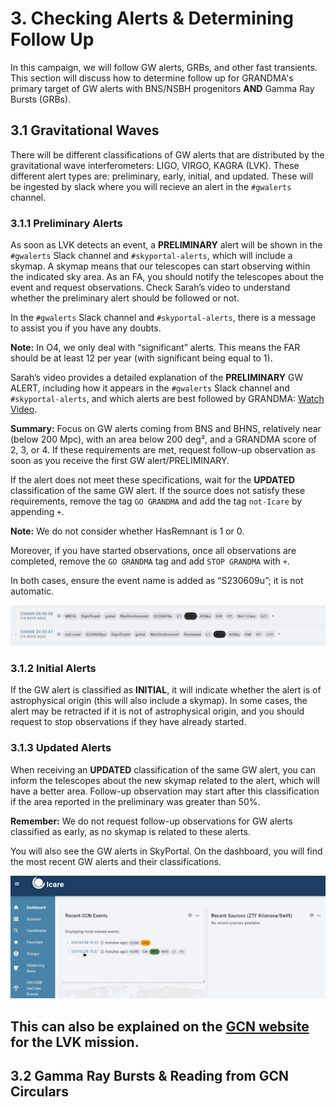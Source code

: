 # 3. Checking Alerts & Determining Follow Up

In this campaign, we will follow GW alerts, GRBs, and other fast transients. This section will discuss how to determine follow up for GRANDMA's primary target of GW alerts with BNS/NSBH progenitors **AND** Gamma Ray Bursts (GRBs). 

## 3.1 Gravitational Waves 

There will be different classifications of GW alerts that are distributed by the gravitational wave interferometers: LIGO, VIRGO, KAGRA (LVK). These different alert types are: preliminary, early, initial, and updated. These will be ingested by slack where you will recieve an alert in the `#gwalerts` channel. 

### 3.1.1 Preliminary Alerts

As soon as LVK detects an event, a **PRELIMINARY** alert will be shown in the `#gwalerts` Slack channel and `#skyportal-alerts`, which will include a skymap. A skymap means that our telescopes can start observing within the indicated sky area. As an FA, you should notify the telescopes about the event and request observations. Check Sarah’s video to understand whether the preliminary alert should be followed or not.

In the `#gwalerts` Slack channel and `#skyportal-alerts`, there is a message to assist you if you have any doubts.

**Note:** In O4, we only deal with “significant” alerts. This means the FAR should be at least 12 per year (with significant being equal to 1).

Sarah’s video provides a detailed explanation of the **PRELIMINARY** GW ALERT, including how it appears in the `#gwalerts` Slack channel and `#skyportal-alerts`, and which alerts are best followed by GRANDMA: [Watch Video](https://www.youtube.com/watch?v=b0HGRygGzrE). 

**Summary:** Focus on GW alerts coming from BNS and BHNS, relatively near (below 200 Mpc), with an area below 200 deg², and a GRANDMA score of 2, 3, or 4. If these requirements are met, request follow-up observation as soon as you receive the first GW alert/PRELIMINARY.

If the alert does not meet these specifications, wait for the **UPDATED** classification of the same GW alert. If the source does not satisfy these requirements, remove the tag `GO GRANDMA` and add the tag `not-Icare` by appending `+`.

**Note:** We do not consider whether HasRemnant is 1 or 0.

Moreover, if you have started observations, once all observations are completed, remove the `GO GRANDMA` tag and add `STOP GRANDMA` with `+`.

In both cases, ensure the event name is added as “S230609u”; it is not automatic.

![Checking Alerts 1](media/check_ss1.png)


### 3.1.2 Initial Alerts

If the GW alert is classified as **INITIAL**, it will indicate whether the alert is of astrophysical origin (this will also include a skymap). In some cases, the alert may be retracted if it is not of astrophysical origin, and you should request to stop observations if they have already started.

### 3.1.3 Updated Alerts

When receiving an **UPDATED** classification of the same GW alert, you can inform the telescopes about the new skymap related to the alert, which will have a better area. Follow-up observation may start after this classification if the area reported in the preliminary was greater than 50%.

**Remember:** We do not request follow-up observations for GW alerts classified as early, as no skymap is related to these alerts.

You will also see the GW alerts in SkyPortal. On the dashboard, you will find the most recent GW alerts and their classifications.

![Checking Alerts 2](media/check_ss2.png)

## This can also be explained on the [GCN website](https://gcn.nasa.gov/missions/lvk) for the LVK mission.

## 3.2 Gamma Ray Bursts & Reading from GCN Circulars 

